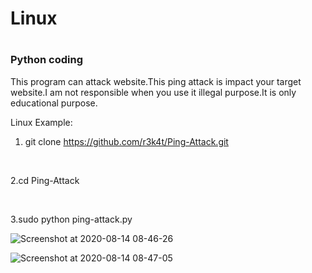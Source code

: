 <h1>Linux<h1> 

### Python coding ###

This program can attack website.This ping attack is impact your target website.I am not responsible when you use it illegal purpose.It is only educational purpose.


Linux Example:

1. git clone https://github.com/r3k4t/Ping-Attack.git
<br>

2.cd Ping-Attack

<br>

3.sudo python ping-attack.py
<br>

![Screenshot at 2020-08-14 08-46-26](https://user-images.githubusercontent.com/69615463/90210333-52009d80-de0b-11ea-91ba-51aa0c603cf7.png)
<br>

![Screenshot at 2020-08-14 08-47-05](https://user-images.githubusercontent.com/69615463/90210413-81170f00-de0b-11ea-856d-c7c4c47881bc.png)

